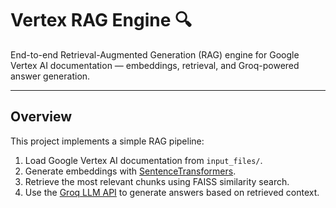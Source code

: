# Vertex RAG Engine 🔍

End-to-end Retrieval-Augmented Generation (RAG) engine for Google Vertex AI documentation — embeddings, retrieval, and Groq-powered answer generation.

---

## Overview
This project implements a simple RAG pipeline:
1. Load Google Vertex AI documentation from `input_files/`.
2. Generate embeddings with [SentenceTransformers](https://www.sbert.net/).
3. Retrieve the most relevant chunks using FAISS similarity search.
4. Use the [Groq LLM API](https://groq.com/) to generate answers based on retrieved context.
